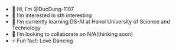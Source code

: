 - 👋 Hi, I’m @DucDung-1107
- 👀 I’m interested in sth interesting
- 🌱 I’m currently learning DS-AI at Hanoi University of Science and Technology
- 💞️ I’m looking to collaborate on N/A(thinking soon)
- ⚡ Fun fact: Love Dancing 

<!---
DucDung-1107/DucDung-1107 is a ✨ special ✨ repository because its `README.md` (this file) appears on your GitHub profile.
You can click the Preview link to take a look at your changes.
--->
